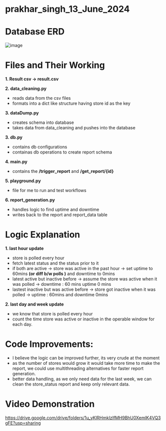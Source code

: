 # prakhar_singh_13_June_2024

# Database ERD 
![image](https://github.com/user-attachments/assets/ce4964ac-2360-463c-b025-2510bf94611a) 

# Files and Their Working

**1. Result csv -> result.csv**

**2. data_cleaning.py**<br/>
  - reads data from the csv files
  - formats into a dict like structure having store id as the key

**3. dataDump.py**
  - creates schema into database
  - takes data from data_cleaning and pushes into the database

**3. db.py**
- contains db configurations
- containas db operations to create report schema

**4. main.py**
- contains the **/trigger_report** and **/get_report/{id}**

**5. playground.py**
- file for me to run and test workflows

**6. report_generation.py**
- handles logic to find uptime and downtime
- writes back to the report and report_data table

# Logic Explanation
**1. last hour update** 
  - store is polled every hour
  - fetch latest status and the status prior to it
  - if both are active -> store was active in the past hour -> set uptime to 60mins **(or diff b/w polls )** and downtime to 0mins
  - latest active but inactive before -> assume the store was active when it was polled -> downtime : 60 mins uptime 0 mins
  - lastest inactive but was active before -> store got inactive when it was polled -> uptime : 60mins and downtime 0mins

  **2. last day and week update** 
   - we know that store is polled every hour
   - count the time store was active or inactive in the operable window for each day.

# Code Improvements: 
- I believe the logic can be improved further, its very crude at the moment
- as the number of stores would grow it would take more time to make the report, we could use multithreading alternatives for faster report generation.
- better data handling, as we only need data for the last week, we can clean the store_status report and keep only relevant data.

# Video Demonstration
https://drive.google.com/drive/folders/1u_yKlRHmklzlfMH9BhU0XemlK4VQ3gFE?usp=sharing


    
